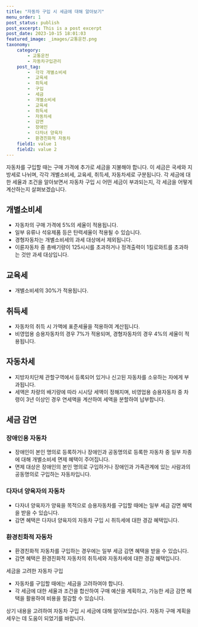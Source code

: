 ```yaml
---
title: "자동차 구입 시 세금에 대해 알아보기"
menu_order: 1
post_status: publish
post_excerpt: This is a post excerpt
post_date: 2023-10-15 18:01:03
featured_image: _images/교통운전.png
taxonomy:
    category:
        - 교통운전
        - 자동차구입관리
    post_tag:
        -  각각 개별소비세
        -  교육세
        -  취득세
        -  구입
        -  세금
        -  개별소비세
        -  교육세
        -  취득세
        -  자동차세
        -  감면
        -  장애인
        -  다자녀 양육자
        -  환경친화적 자동차
    field1: value 1
    field2: value 2
---
```



자동차를 구입할 때는 구매 가격에 추가로 세금을 지불해야 합니다. 이 세금은 국세와 지방세로 나뉘며, 각각 개별소비세, 교육세, 취득세, 자동차세로 구분됩니다. 각 세금에 대한 세율과 조건을 알아보면서 자동차 구입 시 어떤 세금이 부과되는지, 각 세금을 어떻게 계산하는지 살펴보겠습니다.

## 개별소비세
- 자동차의 구매 가격에 5%의 세율이 적용됩니다.
- 일부 유류나 석유제품 등은 탄력세율이 적용될 수 있습니다.
- 경형자동차는 개별소비세의 과세 대상에서 제외됩니다.
- 이륜자동차 중 총배기량이 125시시를 초과하거나 정격출력이 1킬로와트를 초과하는 것만 과세 대상입니다.

## 교육세
- 개별소비세의 30%가 적용됩니다.

## 취득세
- 자동차의 취득 시 가액에 표준세율을 적용하여 계산됩니다.
- 비영업용 승용자동차의 경우 7%가 적용되며, 경형자동차의 경우 4%의 세율이 적용됩니다.

## 자동차세
- 지방자치단체 관할구역에서 등록되어 있거나 신고된 자동차를 소유하는 자에게 부과됩니다.
- 세액은 차량의 배기량에 따라 시시당 세액이 정해지며, 비영업용 승용자동차 중 차령이 3년 이상인 경우 연세액을 계산하여 세액을 분할하여 납부합니다.

## 세금 감면
### 장애인용 자동차
- 장애인이 본인 명의로 등록하거나 장애인과 공동명의로 등록한 자동차 중 일부 차종에 대해 개별소비세 면제 혜택이 주어집니다.
- 면제 대상은 장애인의 본인 명의로 구입하거나 장애인과 가족관계에 있는 사람과의 공동명의로 구입하는 자동차입니다.

### 다자녀 양육자의 자동차
- 다자녀 양육자가 양육을 목적으로 승용자동차를 구입할 때에는 일부 세금 감면 혜택을 받을 수 있습니다.
- 감면 혜택은 다자녀 양육자의 자동차 구입 시 취득세에 대한 경감 혜택입니다.

### 환경친화적 자동차
- 환경친화적 자동차를 구입하는 경우에는 일부 세금 감면 혜택을 받을 수 있습니다.
- 감면 혜택은 환경친화적 자동차의 취득세와 자동차세에 대한 경감 혜택입니다.

세금을 고려한 자동차 구입
- 자동차를 구입할 때에는 세금을 고려하여야 합니다.
- 각 세금에 대한 세율과 조건을 합산하여 구매 예산을 계획하고, 가능한 세금 감면 혜택을 활용하여 비용을 절감할 수 있습니다.

상기 내용을 고려하여 자동차 구입 시 세금에 대해 알아보았습니다. 자동차 구매 계획을 세우는 데 도움이 되었기를 바랍니다.

